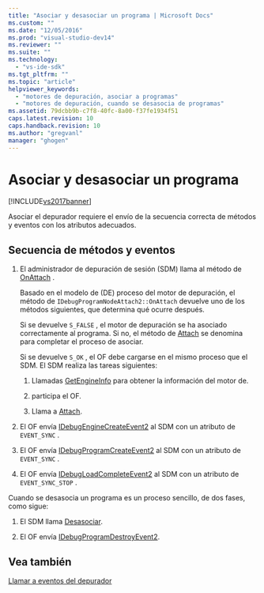 ```yaml
---
title: "Asociar y desasociar un programa | Microsoft Docs"
ms.custom: ""
ms.date: "12/05/2016"
ms.prod: "visual-studio-dev14"
ms.reviewer: ""
ms.suite: ""
ms.technology: 
  - "vs-ide-sdk"
ms.tgt_pltfrm: ""
ms.topic: "article"
helpviewer_keywords: 
  - "motores de depuración, asociar a programas"
  - "motores de depuración, cuando se desasocia de programas"
ms.assetid: 79dcbb9b-c7f8-40fc-8a00-f37fe1934f51
caps.latest.revision: 10
caps.handback.revision: 10
ms.author: "gregvanl"
manager: "ghogen"
---
```

# Asociar y desasociar un programa
[!INCLUDE[vs2017banner](../../code-quality/includes/vs2017banner.md)]

Asociar el depurador requiere el envío de la secuencia correcta de métodos y eventos con los atributos adecuados.  
  
## Secuencia de métodos y eventos  
  
1.  El administrador de depuración de sesión \(SDM\) llama al método de [OnAttach](../../extensibility/debugger/reference/idebugprogramnodeattach2-onattach.md) .  
  
     Basado en el modelo de \(DE\) proceso del motor de depuración, el método de `IDebugProgramNodeAttach2::OnAttach` devuelve uno de los métodos siguientes, que determina qué ocurre después.  
  
     Si se devuelve `S_FALSE` , el motor de depuración se ha asociado correctamente al programa.  Si no, el método de [Attach](../../extensibility/debugger/reference/idebugengine2-attach.md) se denomina para completar el proceso de asociar.  
  
     Si se devuelve `S_OK` , el OF debe cargarse en el mismo proceso que el SDM.  El SDM realiza las tareas siguientes:  
  
    1.  Llamadas [GetEngineInfo](../../extensibility/debugger/reference/idebugprogramnode2-getengineinfo.md) para obtener la información del motor de.  
  
    2.  participa el OF.  
  
    3.  Llama a [Attach](../../extensibility/debugger/reference/idebugengine2-attach.md).  
  
2.  El OF envía [IDebugEngineCreateEvent2](../../extensibility/debugger/reference/idebugenginecreateevent2.md) al SDM con un atributo de `EVENT_SYNC` .  
  
3.  El OF envía [IDebugProgramCreateEvent2](../../extensibility/debugger/reference/idebugprogramcreateevent2.md) al SDM con un atributo de `EVENT_SYNC` .  
  
4.  El OF envía [IDebugLoadCompleteEvent2](../../extensibility/debugger/reference/idebugloadcompleteevent2.md) al SDM con un atributo de `EVENT_SYNC_STOP` .  
  
 Cuando se desasocia un programa es un proceso sencillo, de dos fases, como sigue:  
  
1.  El SDM llama [Desasociar](../../extensibility/debugger/reference/idebugprogram2-detach.md).  
  
2.  El OF envía [IDebugProgramDestroyEvent2](../../extensibility/debugger/reference/idebugprogramdestroyevent2.md).  
  
## Vea también  
 [Llamar a eventos del depurador](../../extensibility/debugger/calling-debugger-events.md)